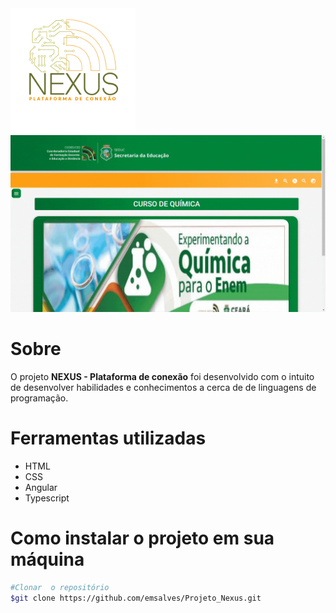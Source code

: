 <img style="width:200px" src="nexus_logo.png">

<img style="width:700px" src="gif.gif">
    
# Sobre
O projeto **NEXUS - Plataforma de conexão** foi desenvolvido com o intuito de desenvolver habilidades e conhecimentos a cerca de de linguagens de programação.


# Ferramentas utilizadas
- HTML 
- CSS 
- Angular 
- Typescript 


# Como instalar o projeto em sua máquina

``` bash
#Clonar  o repositório
$git clone https://github.com/emsalves/Projeto_Nexus.git
``` 
